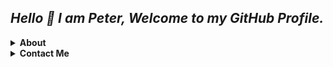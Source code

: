 ## ***Hello 👋 I am Peter, Welcome to my GitHub Profile.***

<details>
    <summary><b>About</b></summary>
    <p align="left"></p>

    ✨ I am a currently studying [Python](https://www.python.org/).

</details>
<details>
    <summary><b>Contact Me</b></summary>
    <p align="left"></p>

        [![Peter Parker](https://img.shields.io/static/v1?label=PeterParker&message=devs&color=critical)](https://t.me/Peterparker6)
</details>

<!---
Adithyan06/Adithyan06 is a ✨ special ✨ repository because its `README.md` (this file) appears on your GitHub profile.
You can click the Preview link to take a look at your changes.
--->
